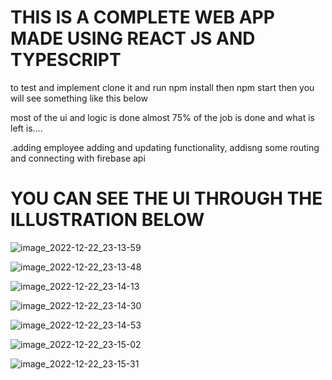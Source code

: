 # THIS IS A COMPLETE WEB APP MADE USING REACT JS AND TYPESCRIPT

to test and implement clone it and run npm install then npm start then you will see something like this below


most of the ui and logic is done almost 75% of the job is done and what is left is....

.adding employee adding and updating functionality, addisng some routing and connecting with firebase api


# YOU CAN SEE THE UI THROUGH THE ILLUSTRATION BELOW


![image_2022-12-22_23-13-59](https://user-images.githubusercontent.com/81468057/209222209-453b5280-207e-4804-bd93-4ca682f3f6cd.png)


![image_2022-12-22_23-13-48](https://user-images.githubusercontent.com/81468057/209222444-6915ee33-a04f-4717-ba9c-6c9f6247920a.png)



![image_2022-12-22_23-14-13](https://user-images.githubusercontent.com/81468057/209222098-97f2286b-3914-41e1-8c60-e2d2f510bec2.png)


![image_2022-12-22_23-14-30](https://user-images.githubusercontent.com/81468057/209221943-108f3dc4-ccda-478d-b2fd-a46dedeeccb3.png)


![image_2022-12-22_23-14-53](https://user-images.githubusercontent.com/81468057/209221843-b2fd9cac-e716-417c-bd19-f0654377d1a8.png)


![image_2022-12-22_23-15-02](https://user-images.githubusercontent.com/81468057/209221700-3fa5cc9f-a01e-480c-9092-cea92c92f142.png)



![image_2022-12-22_23-15-31](https://user-images.githubusercontent.com/81468057/209221473-8776e1f0-a8c7-4c20-925e-e8ef14cec87e.png)
